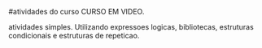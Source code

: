 #atividades do curso CURSO EM VIDEO. 

atividades simples. Utilizando expressoes logicas, bibliotecas, estruturas condicionais e estruturas de repeticao.
